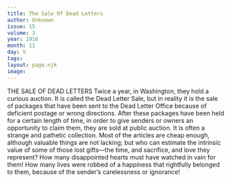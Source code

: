 ```yaml
---
title: The Sale Of Dead Letters
author: Unknown
issue: 15
volume: 3
year: 1916
month: 11
day: V
tags:
layout: page.njk
image:
---
```

THE SALE OF DEAD LETTERS      Twice a year, in Washington, they hold a curious auction. It is called the Dead Letter Sale, but in reality it is the sale of packages that have been sent to the Dead Letter Office because of deficient postage or wrong directions.      After these packages have been held for a certain length of time, in order to give senders or owners an opportunity to claim them, they are sold at public auction.      It is often a strange and pathetic collection. Most of the articles are cheap enough, although valuable things are not lacking; but who can estimate the intrinsic value of some of those lost gifts—the time, and sacrifice, and love they represent? How many disappointed hearts must have watched in vain for them! How many lives were robbed of a happiness that rightfully belonged to them, because of the sender’s carelessness or ignorance!




